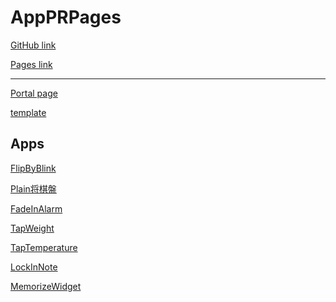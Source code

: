 AppPRPages
===========
[GitHub link](https://github.com/zwamr6aln/AppPRPages)

[Pages link](https://test.xn--xnq.com)

* * *

[Portal page](portal)

[template](template)

Apps
-------------
[FlipByBlink](FlipByBlink)

[Plain将棋盤](Plain将棋盤)

[FadeInAlarm](FadeInAlarm)

[TapWeight](TapWeight)

[TapTemperature](TapTemperature)

[LockInNote](LockInNote)

[MemorizeWidget](MemorizeWidget)
